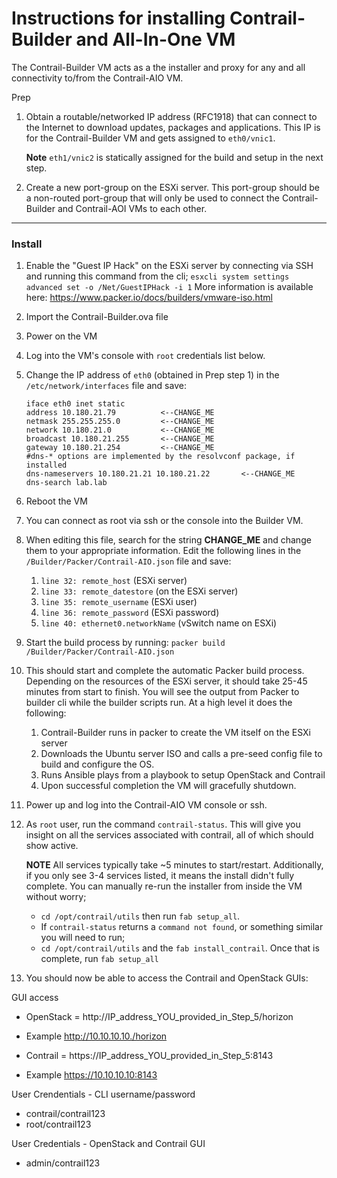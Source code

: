 # Instructions for installing Contrail-Builder and All-In-One VM
The Contrail-Builder VM acts as a the installer and proxy for any and all
connectivity to/from the Contrail-AIO VM.

Prep
1.  Obtain a routable/networked IP address (RFC1918) that can connect to the Internet to
    download updates, packages and applications.  This IP is for the Contrail-Builder VM
    and gets assigned to `eth0/vnic1`.

    **Note** `eth1/vnic2` is statically assigned for the build and setup in the
    next step.

2.  Create a new port-group on the ESXi server.  This port-group should be a
    non-routed port-group that will only be used to connect the Contrail-Builder and
    Contrail-AOI VMs to each other.
***


### Install
1.  Enable the "Guest IP Hack" on the ESXi server by connecting via SSH and running
    this command from the cli;
    `esxcli system settings advanced set -o /Net/GuestIPHack -i 1`
    More information is available here:
    https://www.packer.io/docs/builders/vmware-iso.html

2.  Import the Contrail-Builder.ova file

3.  Power on the VM

4.  Log into the VM's console with `root` credentials list below.

5.  Change the IP address of `eth0` (obtained in Prep step 1) in the
    `/etc/network/interfaces` file and save:

        iface eth0 inet static
        address 10.180.21.79          <--CHANGE_ME
        netmask 255.255.255.0         <--CHANGE_ME
        network 10.180.21.0           <--CHANGE_ME
        broadcast 10.180.21.255       <--CHANGE_ME
        gateway 10.180.21.254         <--CHANGE_ME
        #dns-* options are implemented by the resolvconf package, if installed
        dns-nameservers 10.180.21.21 10.180.21.22       <--CHANGE_ME
        dns-search lab.lab

6.  Reboot the VM

7.  You can connect as root via ssh or the console into the Builder VM.

8.  When editing this file, search for the string **CHANGE_ME** and change them
to your appropriate information.  Edit the following lines in the
`/Builder/Packer/Contrail-AIO.json` file and save:

      1.  `line 32: remote_host` (ESXi server)
      2.  `line 33: remote_datestore` (on the ESXi server)
      3.  `line 35: remote_username` (ESXi user)
      4.  `line 36: remote_password` (ESXi password)
      5.  `line 40: ethernet0.networkName` (vSwitch name on ESXi)

9.    Start the build process by running:
      `packer build /Builder/Packer/Contrail-AIO.json`

10.  This should start and complete the automatic Packer build process.  Depending
      on the resources of the ESXi server, it should take 25-45 minutes from
      start to finish.  You will see the output from Packer to builder cli while the
      builder scripts run.  At a high level it does the following:
      1.  Contrail-Builder runs in packer to create the VM itself on the ESXi server
      2.  Downloads the Ubuntu server ISO and calls a pre-seed config file to
      build and configure the OS.
      3.  Runs Ansible plays from a playbook to setup OpenStack and Contrail
      4.  Upon successful completion the VM will gracefully shutdown.

11.  Power up and log into the Contrail-AIO VM console or ssh.
12.  As `root` user, run the command `contrail-status`.  This will give you insight
     on all the services associated with contrail, all of which should show active.

     **NOTE** All services typically take ~5 minutes to start/restart.
     Additionally, if you only see 3-4 services listed, it means the install
     didn't fully complete.  You can manually re-run the installer from
     inside the VM without worry;

     * `cd /opt/contrail/utils` then run `fab setup_all`.
     * If `contrail-status` returns a `command not found`, or something similar
     you will need to run;
     * `cd /opt/contrail/utils` and the `fab install_contrail`.  Once that is complete,
     run `fab setup_all`

13.  You should now be able to access the Contrail and OpenStack GUIs:

GUI access
* OpenStack = http://IP_address_YOU_provided_in_Step_5/horizon
* Example http://10.10.10.10./horizon

* Contrail = https://IP_address_YOU_provided_in_Step_5:8143
* Example https://10.10.10.10:8143

User Crendentials - CLI  username/password
* contrail/contrail123
* root/contrail123

User Credentials - OpenStack and Contrail GUI
* admin/contrail123
